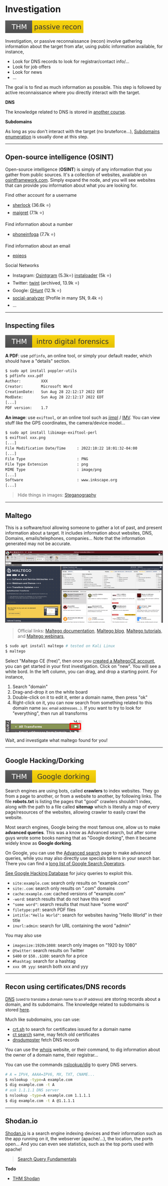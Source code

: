 # Investigation

[![passiverecon](../../_badges/passiverecon.svg)](https://tryhackme.com/room/passiverecon)

<div class="row row-cols-md-2"><div>

Investigation, or passive reconnaissance (recon) involve gathering information about the target from afar, using public information available, for instance,

* Look for DNS records to look for registrar/contact info/...
* Look for job offers
* Look for news
* ...
</div><div>

The goal is to find as much information as possible. This step is followed by active reconnaissance where you directly interact with the target.

**DNS**

The knowledge related to DNS is stored in [another course](../../server/dns/index.md#recon).

**Subdomains**

As long as you don't interact with the target (no bruteforce...), [Subdomains enumeration](../../server/web/subdomains/index.md) is usually done at this step.
</div></div>

<hr class="sl">

## Open-source intelligence (OSINT)

<div class="row row-cols-md-2"><div>

Open-source intelligence (**OSINT**) is simply of any information that you gather from public sources. It's a collection of websites, available on [osintframework.com](https://osintframework.com/). Simply expand the node, and you will see websites that can provide you information about what you are looking for.

Find other account for a username

* [sherlock](https://github.com/sherlock-project/sherlock) (36.6k ⭐)
* [maigret](https://github.com/soxoj/maigret) (7.1k ⭐)

Find information about a number

* [phoneinfoga](https://github.com/sundowndev/phoneinfoga) (7.7k ⭐)

Find information about an email

* [epieos](https://epieos.com/)
</div><div>

Social Networks
* Instagram: [Osintgram](https://github.com/Datalux/Osintgram) (5.3k⭐) [instaloader](https://github.com/instaloader/instaloader) (5k ⭐)
* Twitter: [twint](https://github.com/twintproject/twint) (archived, 13.9k ⭐)
* Google: [GHunt](https://github.com/mxrch/GHunt) (12.1k ⭐)
* [social-analyzer](https://github.com/qeeqbox/social-analyzer) (Profile in many SN, 9.4k ⭐)
* ...

</div></div>

<hr class="sr">

## Inspecting files

[![introdigitalforensics](../../_badges/introdigitalforensics.svg)](https://tryhackme.com/room/introdigitalforensics)

<div class="row row-cols-md-2"><div>

**A PDF**: use `pdfinfo`, an online tool, or simply your default reader, which should have a "details" section.

```bash
$ sudo apt install poppler-utils
$ pdfinfo xxx.pdf
Author:         XXX
Creator:        Microsoft Word
CreationDate:   Sun Aug 28 22:12:17 2022 EDT
ModDate:        Sun Aug 28 22:12:17 2022 EDT
[...]
PDF version:    1.7
```
</div><div>

**An image**: use `exiftool`, or an online tool such as [jimpl](https://jimpl.com/) / [IMV](https://www.geekyhumans.com/tools/image-metadata-viewer). You can view stuff like the GPS coordinates, the camera/device model...

```bash
$ sudo apt install libimage-exiftool-perl
$ exiftool xxx.png
[...]
File Modification Date/Time     : 2022:10:22 18:01:32-04:00
[...]
File Type                       : PNG
File Type Extension             : png
MIME Type                       : image/png
[...]
Software                        : www.inkscape.org
[...]
```

> Hide things in images: [Steganography](https://0xrick.github.io/lists/stego/)
</div></div>

<hr class="sl">

## Maltego

<div class="row row-cols-md-2"><div>

This is a software/tool allowing someone to gather a lot of past, and present information about a target. It includes information about websites, DNS, Domains, emails/telephones, companies... Note that the information generated may not be accurate.

![Maltego](_images/maltego.png)

> Official links: [Maltego documentation](https://docs.maltego.com/support/home), [Maltego blog](https://www.maltego.com/blog/), [Maltego tutorials](https://www.maltego.com/categories/tutorial/), and [Maltego webinars](https://www.maltego.com/webinars/),

</div><div>

```bash
$ sudo apt install maltego # tested on Kali Linux
$ maltego
```

Select "Maltego CE (free)", then once you [created a MaltegoCE account](https://www.maltego.com/ce-registration/), you can get started in your first investigation. Click on "new". You will see a white bord. In the left column, you can drag, and drop a starting point. For instance,

1. Search "domain"
2. Drag-and-drop it on the white board
3. Double-click on it to edit it, enter a domain name, then press "ok"
4. Right-click on it, you can now search from something related to this domain name <small>(ex: email addresses...)</small>. If you want to try to look for "everything", then run all transforms

![maltego_run_all_transforms](_images/maltego_run_all_transforms.png)

Wait, and investigate what maltego found for you!
</div></div>

<hr class="sr">

## Google Hacking/Dorking

[![googledorking](../../_badges/googledorking.svg)](https://tryhackme.com/room/googledorking)

<div class="row row-cols-md-2"><div>

Search engines are using bots, called **crawlers** to index websites. They go from a page to another, or from a website to another, by following links. The file **robots.txt** is listing the pages that "good" crawlers shouldn't index, along with the path to a file called **sitemap** which is literally a map of every page/resources of the websites, allowing crawler to easily crawl the website.

Most search engines, Google being the most famous one, allow us to make **advanced queries**. This was a know as Advanced search, but after some guys wrote some books naming that as "Google dorking", then it became widely know as **Google dorking**.

On Google, you can use the [Advanced search](https://www.google.com/advanced_search) page to make advanced queries, while you may also directly use specials tokens in your search bar. There you can find a [long list of Google Search Operators](https://ahrefs.com/blog/google-advanced-search-operators/).

[See Google Hacking Database](https://www.exploit-db.com/google-hacking-database) for juicy queries to exploit this.
</div><div>

* `site:example.com`: search only results on "example.com"
* `site:.com`: search only results on ".com" domains
* `cache:example.com`: cached versions of "example.com"
* `-word`: search results that do not have this word
* `"some word"`: search results that must have "some word"
* `filetype:pdf`: search PDF files
* `intitle:"Hello World"`: search for websites having "Hello World" in their title
* `inurl:admin`: search for URL containing the word "admin"

You may also use

* `imagesize:1920x1080`: search only images on "1920 by 1080"
* `@twitter`: search results on Twitter
* `$400` or `$50..$100`: search for a price
* `#hashtag`: search for a hashtag
* `xxx OR yyy`: search both xxx and yyy
</div></div>

<hr class="sl">

## Recon using certificates/DNS records

<div class="row row-cols-md-2"><div>

[DNS](/info/networking/index.md#domain-name-system-dns-protocol) <small>(used to translate a domain name to an IP address)</small> are storing records about a domain, and its subdomains. The knowledge related to subdomains is stored [here](../web/subdomains/index.md#osint).

Much like subdomains, you can use:

* [crt.sh](https://crt.sh/) to search for certificates issued for a domain name
* [ct search](https://ui.ctsearch.entrust.com/ui/ctsearchui) same, may fetch old certificates
* [dnsdumpster](https://dnsdumpster.com/) fetch DNS records
</div><div>

You can use the [whois](https://www.whois.com/whois/) website, or their command, to dig information about the owner of a domain name, their registrar...

You can use the commands [nslookup/dig](/info/linux/networking/index.md#interact-with-the-outside) to query DNS servers.

```bash
# A = IPV4, AAAA=IPV6, MX, TXT, CNAME...
$ nslookup -type=A example.com
$ dig example.com -t A
# ask 1.1.1.1 DNS server
$ nslookup -type=A example.com 1.1.1.1
$ dig example.com -t A @1.1.1.1
```
</div></div>

<hr class="sr">

## Shodan.io

<div class="row row-cols-md-2"><div>

[Shodan.io](https://www.shodan.io/) is a search engine indexing devices and their information such as the app running on it, the webserver (apache/...), the location, the ports open... And you can even see statistics, such as the top ports used with apache!

> [Search Query Fundamentals](https://help.shodan.io/the-basics/search-query-fundamentals)
</div><div>

**Todo**

* [THM Shodan](https://tryhackme.com/room/shodan)
</div></div>